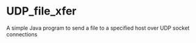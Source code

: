 # UDP_file_xfer
A simple Java program to send a file to a specified host over UDP socket connections
